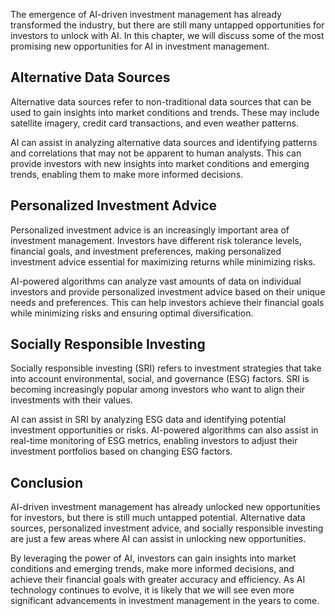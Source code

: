 
The emergence of AI-driven investment management has already transformed the industry, but there are still many untapped opportunities for investors to unlock with AI. In this chapter, we will discuss some of the most promising new opportunities for AI in investment management.

Alternative Data Sources
------------------------

Alternative data sources refer to non-traditional data sources that can be used to gain insights into market conditions and trends. These may include satellite imagery, credit card transactions, and even weather patterns.

AI can assist in analyzing alternative data sources and identifying patterns and correlations that may not be apparent to human analysts. This can provide investors with new insights into market conditions and emerging trends, enabling them to make more informed decisions.

Personalized Investment Advice
------------------------------

Personalized investment advice is an increasingly important area of investment management. Investors have different risk tolerance levels, financial goals, and investment preferences, making personalized investment advice essential for maximizing returns while minimizing risks.

AI-powered algorithms can analyze vast amounts of data on individual investors and provide personalized investment advice based on their unique needs and preferences. This can help investors achieve their financial goals while minimizing risks and ensuring optimal diversification.

Socially Responsible Investing
------------------------------

Socially responsible investing (SRI) refers to investment strategies that take into account environmental, social, and governance (ESG) factors. SRI is becoming increasingly popular among investors who want to align their investments with their values.

AI can assist in SRI by analyzing ESG data and identifying potential investment opportunities or risks. AI-powered algorithms can also assist in real-time monitoring of ESG metrics, enabling investors to adjust their investment portfolios based on changing ESG factors.

Conclusion
----------

AI-driven investment management has already unlocked new opportunities for investors, but there is still much untapped potential. Alternative data sources, personalized investment advice, and socially responsible investing are just a few areas where AI can assist in unlocking new opportunities.

By leveraging the power of AI, investors can gain insights into market conditions and emerging trends, make more informed decisions, and achieve their financial goals with greater accuracy and efficiency. As AI technology continues to evolve, it is likely that we will see even more significant advancements in investment management in the years to come.

